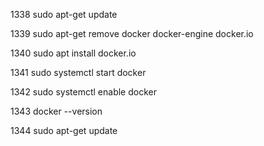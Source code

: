  1338  sudo apt-get update
 
 1339  sudo apt-get remove docker docker-engine docker.io
 
 1340  sudo apt install docker.io
 
 1341  sudo systemctl start docker
 
 1342  sudo systemctl enable docker
 
 1343  docker --version
 
 1344  sudo apt-get update
